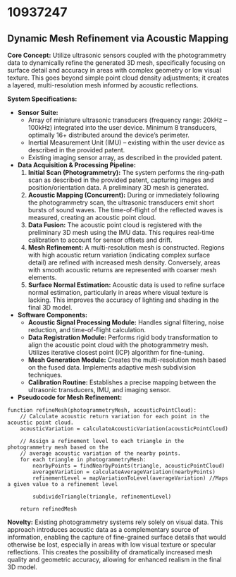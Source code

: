 # 10937247

## Dynamic Mesh Refinement via Acoustic Mapping

**Core Concept:** Utilize ultrasonic sensors coupled with the photogrammetry data to dynamically refine the generated 3D mesh, specifically focusing on surface detail and accuracy in areas with complex geometry or low visual texture. This goes beyond simple point cloud density adjustments; it creates a layered, multi-resolution mesh informed by acoustic reflections.

**System Specifications:**

*   **Sensor Suite:**
    *   Array of miniature ultrasonic transducers (frequency range: 20kHz – 100kHz) integrated into the user device. Minimum 8 transducers, optimally 16+ distributed around the device’s perimeter.
    *   Inertial Measurement Unit (IMU) – existing within the user device as described in the provided patent.
    *   Existing imaging sensor array, as described in the provided patent.
*   **Data Acquisition & Processing Pipeline:**
    1.  **Initial Scan (Photogrammetry):**  The system performs the ring-path scan as described in the provided patent, capturing images and position/orientation data.  A preliminary 3D mesh is generated.
    2.  **Acoustic Mapping (Concurrent):** During or immediately following the photogrammetry scan, the ultrasonic transducers emit short bursts of sound waves. The time-of-flight of the reflected waves is measured, creating an acoustic point cloud.
    3.  **Data Fusion:** The acoustic point cloud is registered with the preliminary 3D mesh using the IMU data. This requires real-time calibration to account for sensor offsets and drift.
    4.  **Mesh Refinement:**  A multi-resolution mesh is constructed. Regions with high acoustic return variation (indicating complex surface detail) are refined with increased mesh density.  Conversely, areas with smooth acoustic returns are represented with coarser mesh elements.
    5.  **Surface Normal Estimation:** Acoustic data is used to refine surface normal estimation, particularly in areas where visual texture is lacking. This improves the accuracy of lighting and shading in the final 3D model.
*   **Software Components:**
    *   **Acoustic Signal Processing Module:**  Handles signal filtering, noise reduction, and time-of-flight calculation.
    *   **Data Registration Module:** Performs rigid body transformation to align the acoustic point cloud with the photogrammetry mesh. Utilizes iterative closest point (ICP) algorithm for fine-tuning.
    *   **Mesh Generation Module:**  Creates the multi-resolution mesh based on the fused data. Implements adaptive mesh subdivision techniques.
    *   **Calibration Routine:**  Establishes a precise mapping between the ultrasonic transducers, IMU, and imaging sensor.
*   **Pseudocode for Mesh Refinement:**

```
function refineMesh(photogrammetryMesh, acousticPointCloud):
    // Calculate acoustic return variation for each point in the acoustic point cloud.
    acousticVariation = calculateAcousticVariation(acousticPointCloud)

    // Assign a refinement level to each triangle in the photogrammetry mesh based on the
    // average acoustic variation of the nearby points.
    for each triangle in photogrammetryMesh:
        nearbyPoints = findNearbyPoints(triangle, acousticPointCloud)
        averageVariation = calculateAverageVariation(nearbyPoints)
        refinementLevel = mapVariationToLevel(averageVariation) //Maps a given value to a refinement level

        subdivideTriangle(triangle, refinementLevel)

    return refinedMesh
```

**Novelty:** Existing photogrammetry systems rely solely on visual data. This approach introduces acoustic data as a complementary source of information, enabling the capture of fine-grained surface details that would otherwise be lost, especially in areas with low visual texture or specular reflections. This creates the possibility of dramatically increased mesh quality and geometric accuracy, allowing for enhanced realism in the final 3D model.